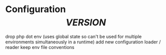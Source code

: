 # Configuration $$VERSION$$

drop php dot env (uses global state so can't be used for multiple environments simultaneously in a runtime)
add new configuration loader / reader
keep env file conventions
